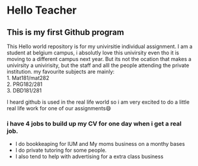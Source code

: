 # Hello Teacher
## This is my **first** Github program
This Hello world repository is for my univirsitie individual assignment. 
I am a student at belgium campus, i absolutly love this univirsity even tho it is moving to a different campus next year. But its not the ocation that makes a univirsity a univirisity, but the staff and alll the people attending the private institution.
my favourite subjects are mainly: <br>   1. Mat181/mat282 
                                 <br>    2. PRG182/281
                                  <br>   3. DBD181/281 <br>

I heard github is used in the real life world so i am very excited to do a little real life work for one of our assignments😄

### i have 4 jobs to build up my CV for one day when i get a real job.
- I do bookkeaping for IUM and My moms business on a monthy bases
- I do private tutoring for some people.
- I also tend to help with advertising for a extra class business

[^1]: This is so far page 1.
                            

